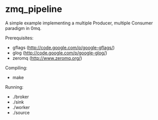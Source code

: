 zmq_pipeline
============

A simple example implementing a multiple Producer, multiple Consumer paradigm in 0mq.

Prerequisites:
- gflags (http://code.google.com/p/google-gflags/)
- glog (http://code.google.com/p/google-glog/)
- zeromq (http://www.zeromq.org/)

Compiling:
- make

Running:
- ./broker
- ./sink
- ./worker
- ./source
